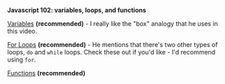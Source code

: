 **Javascript 102: variables, loops, and functions**

[Variables](https://teamtreehouse.com/library/javascript-basics/storing-and-tracking-information-with-variables/introducing-variables) **(recommended)**
	- I really like the "box" analogy that he uses in this video.

[For Loops](https://teamtreehouse.com/library/javascript-loops-arrays-and-objects/simplify-repetitive-tasks-with-loops/for-loops) **(recommended)**
	- He mentions that there's two other types of loops, `do` and `while` loops. Check these out if you'd like - I'd recommend using `for`.

[Functions](https://teamtreehouse.com/library/javascript-basics/creating-reusable-code-with-functions/introducing-functions) **(recommended)**
